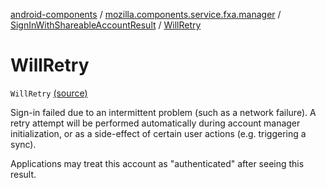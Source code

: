 [android-components](../../index.md) / [mozilla.components.service.fxa.manager](../index.md) / [SignInWithShareableAccountResult](index.md) / [WillRetry](./-will-retry.md)

# WillRetry

`WillRetry` [(source)](https://github.com/mozilla-mobile/android-components/blob/master/components/service/firefox-accounts/src/main/java/mozilla/components/service/fxa/manager/FxaAccountManager.kt#L121)

Sign-in failed due to an intermittent problem (such as a network failure). A retry attempt will
be performed automatically during account manager initialization, or as a side-effect of certain
user actions (e.g. triggering a sync).

Applications may treat this account as "authenticated" after seeing this result.


